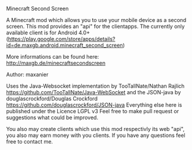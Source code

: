 Minecraft Second Screen

A Minecraft mod which allows you to use your mobile device as a second screen.
This mod provides an "api" for the clientapps.
The currently only available client is for Android 4.0+ (https://play.google.com/store/apps/details?id=de.maxgb.android.minecraft_second_screen)

More informations can be found here: http://maxgb.de/minecraftsecondscreen

Author: maxanier

Uses the Java-Websocket implementation by TooTallNate/Nathan Rajlich https://github.com/TooTallNate/Java-WebSocket
and the JSON-java by douglascrockford/Douglas Crockford https://github.com/douglascrockford/JSON-java
Everything else here is published under the Licence LGPL v3
Feel free to make pull request or suggestions what could be improved.

You also may create clients which use this mod respectivly its web "api", you also may earn money with you clients. 
If you have any questions feel free to contact me.
